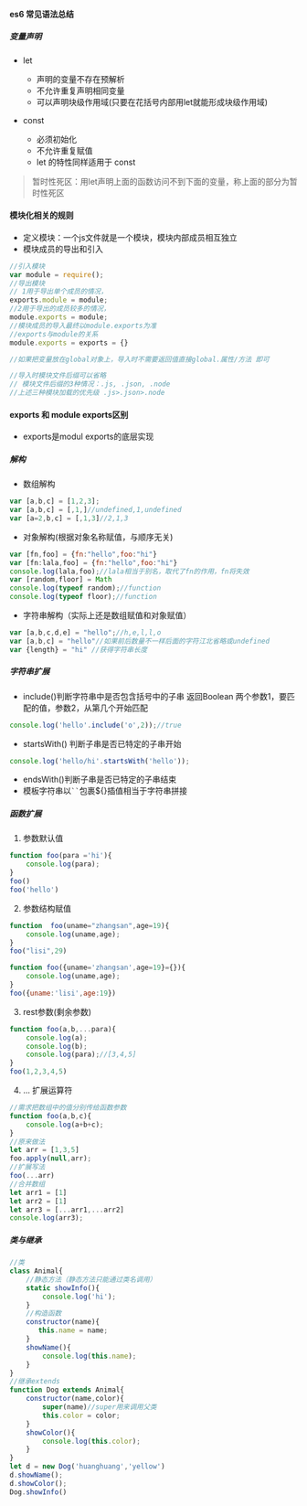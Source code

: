 #### es6 常见语法总结

##### 变量声明
- let
    + 声明的变量不存在预解析
    + 不允许重复声明相同变量
    + 可以声明块级作用域(只要在花括号内部用let就能形成块级作用域)

- const
    + 必须初始化
    + 不允许重复赋值
    + let 的特性同样适用于 const

> 暂时性死区：用let声明上面的函数访问不到下面的变量，称上面的部分为暂时性死区

#### 模块化相关的规则
- 定义模块：一个js文件就是一个模块，模块内部成员相互独立
- 模块成员的导出和引入

```js
//引入模块
var module = require();
//导出模块
// 1用于导出单个成员的情况，
exports.module = module;
//2用于导出的成员较多的情况，
module.exports = module;
//模块成员的导入最终以module.exports为准
//exports与module的关系
module.exports = exports = {}

//如果把变量放在global对象上，导入时不需要返回值直接global.属性/方法 即可

//导入时模块文件后缀可以省略
// 模块文件后缀的3种情况：.js, .json, .node
//上述三种模块加载的优先级 .js>.json>.node

```
#### exports 和 module exports区别
- exports是modul exports的底层实现

##### 解构
- 数组解构

```js
var [a,b,c] = [1,2,3];
var [a,b,c] = [,1,]//undefined,1,undefined
var [a=2,b,c] = [,1,3]//2,1,3

```

- 对象解构(根据对象名称赋值，与顺序无关)

```js
var [fn,foo] = {fn:"hello",foo:"hi"}
var [fn:lala,foo] = {fn:"hello",foo:"hi"}
console.log(lala,foo);//lala相当于别名，取代了fn的作用，fn将失效
var [random,floor] = Math
console.log(typeof random);//function
console.log(typeof floor);//function
```
- 字符串解构（实际上还是数组赋值和对象赋值）

```js
var [a,b,c,d,e] = "hello";//h,e,l,l,o
var [a,b,c] = "hello"//如果前后数量不一样后面的字符江北省略或undefined
var {length} = "hi" //获得字符串长度

```

##### 字符串扩展
- include()判断字符串中是否包含括号中的子串 返回Boolean 两个参数1，要匹配的值，参数2，从第几个开始匹配
```js
console.log('hello'.include('o',2));//true
```
- startsWith() 判断子串是否已特定的子串开始 
```js
console.log('hello/hi'.startsWith('hello'));
```
- endsWith()判断子串是否已特定的子串结束
- 模板字符串以` `` `包裹${}插值相当于字符串拼接

##### 函数扩展
1. 参数默认值

```js
function foo(para ='hi'){
    console.log(para);
}
foo()
foo('hello')
```

2. 参数结构赋值

```js
function  foo(uname="zhangsan",age=19){
    console.log(uname,age);
}
foo("lisi",29)

function foo({uname='zhangsan',age=19}={}){
    console.log(uname,age);
}
foo({uname:'lisi',age:19})
```

3. rest参数(剩余参数)

```js
function foo(a,b,...para){
    console.log(a);
    console.log(b);
    console.log(para);//[3,4,5]
}
foo(1,2,3,4,5)
```

4. ... 扩展运算符

```js
//需求把数组中的值分别传给函数参数
function foo(a,b,c){
    console.log(a+b+c);
}
//原来做法
let arr = [1,3,5]
foo.apply(null,arr);
//扩展写法
foo(...arr)
//合并数组
let arr1 = [1]
let arr2 = [1]
let arr3 = [...arr1,...arr2]
console.log(arr3);
```

##### 类与继承

```js
//类
class Animal{
    //静态方法（静态方法只能通过类名调用）
    static showInfo(){
        console.log('hi');
    }
    //构造函数
    constructor(name){
       this.name = name;
    }
    showName(){
        console.log(this.name);
    }
}
//继承extends
function Dog extends Animal{
    constructor(name,color){
        super(name)//super用来调用父类
        this.color = color;
    }
    showColor(){
        console.log(this.color);
    }
}
let d = new Dog('huanghuang','yellow')
d.showName();
d.showColor();
Dog.showInfo()
```